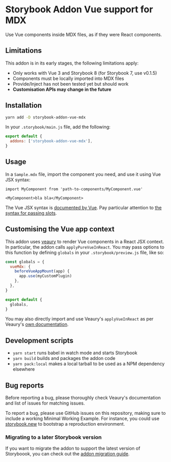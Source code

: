 # Storybook Addon Vue support for MDX

Use Vue components inside MDX files, as if they were React components.

## Limitations

This addon is in its early stages, the following limitations apply:

- Only works with Vue 3 and Storybook 8 (for Storybook 7, use v0.1.5)
- Components must be locally imported into MDX files
- Provide/Inject has not been tested yet but should work
- **Customisation APIs may change in the future**

## Installation

```sh
yarn add -D storybook-addon-vue-mdx
```

In your `.storybook/main.js` file, add the following:

```js
export default {
  addons: ['storybook-addon-vue-mdx'],
}
```

## Usage

In a `Sample.mdx` file, import the component you need, and use it using Vue JSX syntax:

```mdx
import MyComponent from 'path-to-components/MyComponent.vue'

<MyComponent>bla bla</MyComponent>
```

The Vue JSX syntax is [documented by Vue](https://vuejs.org/guide/extras/render-function.html#jsx-tsx). Pay particular attention to [the syntax for passing slots](https://vuejs.org/guide/extras/render-function.html#passing-slots).

## Customising the Vue app context

This addon uses [veaury](https://github.com/devilwjp/veaury) to render Vue components in a React JSX context. In particular, the addon calls `applyPureVueInReact`. You may pass options to this function by defining `globals` in your `.storybook/preview.js` file, like so:

```js
const globals = {
  vueMdx: {
    beforeVueAppMount(app) {
      app.use(myCustomPlugin)
    },
  },
}

export default {
  globals,
}
```

You may also directly import and use Veaury's `applyVueInReact` as per Veaury's [own documentation](https://github.com/devilwjp/veaury).

## Development scripts

- `yarn start` runs babel in watch mode and starts Storybook
- `yarn build` builds and packages the addon code
- `yarn pack:local` makes a local tarball to be used as a NPM dependency elsewhere

## Bug reports

Before reporting a bug, please thoroughly check Veaury's documentation and list of issues for matching issues.

To report a bug, please use GitHub issues on this repository, making sure to include a working Minimal Working Example. For instance, you could use [storybook.new](https://new-storybook.netlify.app/) to bootstrap a reproduction environment.

### Migrating to a later Storybook version

If you want to migrate the addon to support the latest version of Storyboook, you can check out the [addon migration guide](https://storybook.js.org/docs/addons/addon-migration-guide).
